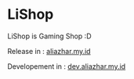 # LiShop
LiShop is Gaming Shop :D

Release in : <a href="https://aliazhar.my.id" target="_blank">aliazhar.my.id</a>

Developement in : <a href="https://aliazhar.my.id" target="_blank">dev.aliazhar.my.id</a>
